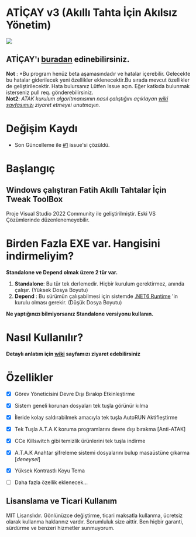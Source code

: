 ATİÇAY v3 (**A**kıllı **T**ahta **İç**in **A**kılsız **Y**önetim)
====
<image src="https://i.hizliresim.com/8h2vyug.jpg"></image>

## ATİÇAY'ı <a href="https://github.com/prescionx/aticay/releases/tag/main">buradan</a> edinebilirsiniz.

**Not** : *Bu program henüz beta aşamasındadır ve hatalar içerebilir. Gelecekte bu hatalar giderilecek yeni özellikler eklenecektir.Bu sırada mevcut özellikler de geliştirilecektir. Hata bulursanız Lütfen Issue açın. Eğer katkıda bulunmak isterseniz pull req. gönderebilirsiniz. 
<br>
**Not2**: *ATAK kurulum algoritmanısının nasıl çalıştığını açıklayan <a href="https://github.com/prescionx/aticay/wiki/A.T.A.K-1.0.9-.ini-algoritmas%C4%B1-a%C3%A7%C4%B1kland%C4%B1">wiki sayfasımızı</a> ziyaret etmeyei unutmayın.*
# Değişim Kaydı
  * Son Güncelleme ile <a href="https://github.com/prescionx/aticay/issues/1">#1</a> issue'si çözüldü. 

# Başlangıç
## Windows çalıştıran Fatih Akıllı Tahtalar İçin Tweak ToolBox
Proje Visual Studio 2022 Community ile geliştirilmiştir. Eski VS Çözümlerinde düzenlenemeyebilir.
# Birden Fazla EXE var. Hangisini indirmeliyim?

**Standalone ve Depend olmak üzere 2 tür var.**
1. **Standalone**: Bu tür tek derlemedir. Hiçbir kurulum gerektirmez, anında çalışır. (Yüksek Dosya Boyutu)
2. **Depend** : Bu sürümün çalışabilmesi için sistemde  <a href="https://dotnet.microsoft.com/download/dotnet/6.0">.NET6 Runtime</a> 'in kurulu olması gerekir. (Düşük Dosya Boyutu)

**Ne yaptığınızı bilmiyorsanız Standalone versiyonu kullanın.**

# Nasıl Kullanılır?
**Detaylı anlatım için  <a href="https://github.com/prescionx/aticay/wiki/Nasıl-Kullanılır">wiki</a>  sayfamızı ziyaret edebilirsiniz**

# Özellikler
- [x] Görev Yöneticisini Devre Dışı Bırakıp Etkinleştirme
- [X] Sistem geneli korunan dosyaları tek tuşla görünür kılma
- [x] İleride kolay saldırabilmek amacıyla tek tuşla AutoRUN Aktifleştirme
- [X] Tek Tuşla A.T.A.K koruma programlarını devre dışı bırakma [Anti-ATAK]
- [X] CCe Killswitch gibi temizlik ürünlerini tek tuşla indirme
- [X] A.T.A.K Anahtar şifreleme sistemi dosyalarını bulup masaüstüne çıkarma [*deneysel*]
- [X] Yüksek Kontrastlı Koyu Tema 
- [ ] Daha fazla özellik eklenecek...



Lisanslama ve Ticari Kullanım
--------
MIT Lisanslıdır. Gönlünüzce değiştirme, ticari maksatla kullanma, ücretsiz olarak kullanma haklarınız vardır. Sorumluluk size aittir. Ben hiçbir garanti, sürdürme ve benzeri hizmetler sunmuyorum.
